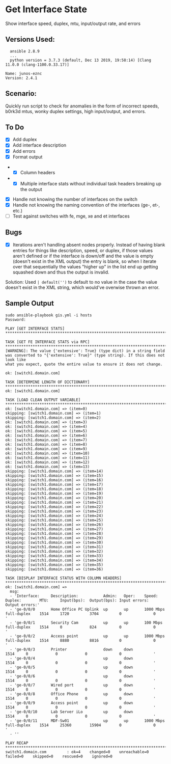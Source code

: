 # Get Interface State
Show interface speed, duplex, mtu, input/output rate, and errors

## Versions Used:
```
  ansible 2.8.9
  ...
  python version = 3.7.3 (default, Dec 13 2019, 19:58:14) [Clang 11.0.0 (clang-1100.0.33.17)]
```
```
Name: junos-eznc
Version: 2.4.1
```
## Scenario:
Quickly run script to check for anomalies in the form of incorrect speeds, b0rk3d mtus, wonky duplex settings, high input/output, and errors.

## To Do
- [x] Add duplex
- [x] Add interface description
- [x] Add errors
- [x] Format output
- - [x] Column headers
- - [x] Multiple interface stats without individual task headers breaking up the output
- [x] Handle not knowing the number of interfaces on the switch
- [x] Handle not knowing the naming convention of the interfaces (ge-, et-, etc.)
- [ ] Test against switches with fe, mge, xe and et interfaces

## Bugs
- [x] Iterations aren't handling absent nodes properly. Instead of having blank entries for things like description, speed, or duplex, if those values aren't defined or if the interface is down/off and the value is empty (doesn't exist in the XML output) the entry is blank, so when I iterate over that sequentially the values "higher up" in the list end up getting squashed down and thus the output is invalid.

Solution: Used ``` | default('') ``` to default to no value in the case the value doesn't exist in the XML string, which would've overwise thrown an error.

## Sample Output
```
sudo ansible-playbook gis.yml -i hosts
Password:

PLAY [GET INTERFACE STATS] *********************************************************************************************************************************

TASK [GET FE INTERFACE STATS via RPC] **********************************************************************************************************************
[WARNING]: The value {'extensive': True} (type dict) in a string field was converted to "{'extensive': True}" (type string). If this does not look like
what you expect, quote the entire value to ensure it does not change.

ok: [switch1.domain.com]

TASK [DETERMINE LENGTH OF DICTIONARY] **********************************************************************************************************************
ok: [switch1.domain.com]

TASK [LOAD CLEAN OUTPUT VARIABLE] **************************************************************************************************************************
ok: [switch1.domain.com] => (item=0)
skipping: [switch1.domain.com] => (item=1)
skipping: [switch1.domain.com] => (item=2)
ok: [switch1.domain.com] => (item=3)
ok: [switch1.domain.com] => (item=4)
ok: [switch1.domain.com] => (item=5)
ok: [switch1.domain.com] => (item=6)
ok: [switch1.domain.com] => (item=7)
ok: [switch1.domain.com] => (item=8)
ok: [switch1.domain.com] => (item=9)
ok: [switch1.domain.com] => (item=10)
ok: [switch1.domain.com] => (item=11)
ok: [switch1.domain.com] => (item=12)
ok: [switch1.domain.com] => (item=13)
skipping: [switch1.domain.com] => (item=14)
skipping: [switch1.domain.com] => (item=15)
skipping: [switch1.domain.com] => (item=16)
skipping: [switch1.domain.com] => (item=17)
skipping: [switch1.domain.com] => (item=18)
skipping: [switch1.domain.com] => (item=19)
skipping: [switch1.domain.com] => (item=20)
skipping: [switch1.domain.com] => (item=21)
skipping: [switch1.domain.com] => (item=22)
skipping: [switch1.domain.com] => (item=23)
skipping: [switch1.domain.com] => (item=24)
skipping: [switch1.domain.com] => (item=25)
skipping: [switch1.domain.com] => (item=26)
skipping: [switch1.domain.com] => (item=27)
skipping: [switch1.domain.com] => (item=28)
skipping: [switch1.domain.com] => (item=29)
skipping: [switch1.domain.com] => (item=30)
skipping: [switch1.domain.com] => (item=31)
skipping: [switch1.domain.com] => (item=32)
skipping: [switch1.domain.com] => (item=33)
skipping: [switch1.domain.com] => (item=34)
skipping: [switch1.domain.com] => (item=35)
skipping: [switch1.domain.com] => (item=36)

TASK [DISPLAY INTERFACE STATUS WITH COLUMN HEADERS] ********************************************************************************************************
ok: [switch1.domain.com] =>
  msg:
  - 'Interface:     Description:           Admin:   Oper:    Speed:       Duplex:        MTU:     Input(bps):  Output(bps): Input errors:  Output errors:'
  - 'ge-0/0/0       Home Office PC Uplink  up       up       1000 Mbps    full-duplex    1514     1720         3704         0              0              '
  - 'ge-0/0/1       Security Cam           up       up       100 Mbps     full-duplex    1514     0            824          0              0              '
  - 'ge-0/0/2       Access point           up       up       1000 Mbps    full-duplex    1514     8880         8816         0              0              '
  - 'ge-0/0/3       Printer                down     down                                 1514     0            0            0              0              '
  - 'ge-0/0/4                              up       down                                 1514     0            0            0              0              '
  - 'ge-0/0/5                              up       down                                 1514     0            0            0              0              '
  - 'ge-0/0/6                              up       down                                 1514     0            0            0              0              '
  - 'ge-0/0/7       Wired port             up       down                                 1514     0            0            0              0              '
  - 'ge-0/0/8       Office Phone           up       down                                 1514     0            0            0              0              '
  - 'ge-0/0/9       Access point           up       down                                 1514     0            0            0              0              '
  - 'ge-0/0/10      Lab Server iLo         up       down                                 1514     0            0            0              0              '
  - 'ge-0/0/11      MDF-Sw01               up       up       1000 Mbps    full-duplex    1514     25360        15904        0              0              '
  - ''

PLAY RECAP *************************************************************************************************************************************************
switch1.domain.com         : ok=4    changed=0    unreachable=0    failed=0    skipped=0    rescued=0    ignored=0   

```
